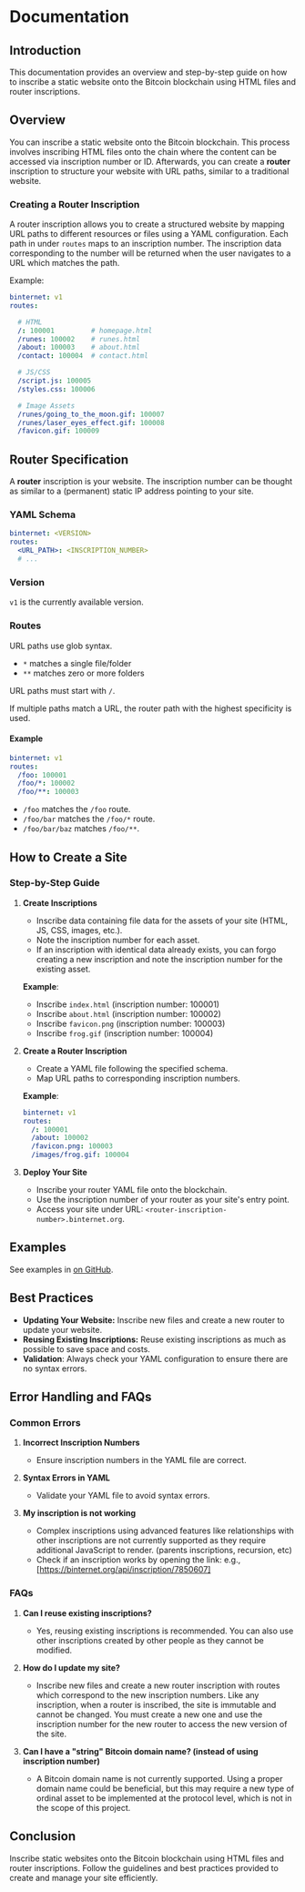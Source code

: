 # Documentation

## Introduction

This documentation provides an overview and step-by-step guide on how to inscribe a static website
onto the Bitcoin blockchain using HTML files and router inscriptions.

## Overview

You can inscribe a static website onto the Bitcoin blockchain.
This process involves inscribing HTML files onto the chain where the content can be accessed via inscription number or ID.
Afterwards, you can create a **router** inscription to structure your website with URL paths,
similar to a traditional website.

### Creating a Router Inscription

A router inscription allows you to create a structured website by mapping URL paths to different
resources or files using a YAML configuration.
Each path in under `routes` maps to an inscription number.
The inscription data corresponding to the number will be returned when the user navigates to a URL
which matches the path.

Example:
```yaml
binternet: v1
routes:

  # HTML
  /: 100001         # homepage.html
  /runes: 100002    # runes.html
  /about: 100003    # about.html
  /contact: 100004  # contact.html

  # JS/CSS
  /script.js: 100005
  /styles.css: 100006

  # Image Assets
  /runes/going_to_the_moon.gif: 100007
  /runes/laser_eyes_effect.gif: 100008
  /favicon.gif: 100009
```

## Router Specification

A **router** inscription is your website. The inscription number can be thought as similar to a
(permanent) static IP address pointing to your site.

### YAML Schema
```yaml
binternet: <VERSION>
routes:
  <URL_PATH>: <INSCRIPTION_NUMBER>
  # ...
```

### Version

`v1` is the currently available version.

### Routes

URL paths use glob syntax.
- `*` matches a single file/folder
- `**` matches zero or more folders

URL paths must start with `/`.

If multiple paths match a URL, the router path with the highest specificity is used.

#### Example

```yaml
binternet: v1
routes:
  /foo: 100001
  /foo/*: 100002
  /foo/**: 100003
```

- `/foo` matches the `/foo` route.
- `/foo/bar` matches the `/foo/*` route.
- `/foo/bar/baz` matches `/foo/**`.

## How to Create a Site

### Step-by-Step Guide

1. **Create Inscriptions**
   - Inscribe data containing file data for the assets of your site (HTML, JS, CSS, images, etc.).
   - Note the inscription number for each asset.
   - If an inscription with identical data already exists, you can forgo creating a new inscription and note the inscription number for the existing asset.

   **Example**:
   - Inscribe `index.html` (inscription number: 100001)
   - Inscribe `about.html` (inscription number: 100002)
   - Inscribe `favicon.png` (inscription number: 100003)
   - Inscribe `frog.gif` (inscription number: 100004)

2. **Create a Router Inscription**
   - Create a YAML file following the specified schema.
   - Map URL paths to corresponding inscription numbers.

    **Example**:
    ```yaml
    binternet: v1
    routes:
      /: 100001
      /about: 100002
      /favicon.png: 100003
      /images/frog.gif: 100004
    ```

3. **Deploy Your Site**
   - Inscribe your router YAML file onto the blockchain.
   - Use the inscription number of your router as your site's entry point.
   - Access your site under URL: `<router-inscription-number>.binternet.org`.

## Examples

See examples in [on GitHub](https://github.com/plasmatech8/binternet/tree/main/examples).

## Best Practices

- **Updating Your Website:** Inscribe new files and create a new router to update your website.
- **Reusing Existing Inscriptions:** Reuse existing inscriptions as much as possible to save space and costs.
- **Validation**: Always check your YAML configuration to ensure there are no syntax errors.

## Error Handling and FAQs

### Common Errors

1. **Incorrect Inscription Numbers**
   - Ensure inscription numbers in the YAML file are correct.

2. **Syntax Errors in YAML**
   - Validate your YAML file to avoid syntax errors.

3. **My inscription is not working**
    - Complex inscriptions using advanced features like relationships with other inscriptions are not currently supported as they require additional JavaScript to render. (parents inscriptions, recursion, etc)
    - Check if an inscription works by opening the link: e.g., [https://binternet.org/api/inscription/7850607]

### FAQs

1. **Can I reuse existing inscriptions?**
   - Yes, reusing existing inscriptions is recommended. You can also use other inscriptions created by other people as they cannot be modified.

2. **How do I update my site?**
   - Inscribe new files and create a new router inscription with routes which correspond to the new inscription numbers. Like any inscription, when a router is inscribed, the site is immutable and cannot be changed. You must create a new one and use the inscription number for the new router to access the new version of the site.

3. **Can I have a "string" Bitcoin domain name? (instead of using inscription number)**
   - A Bitcoin domain name is not currently supported. Using a proper domain name could be beneficial, but this may require a new type of ordinal asset to be implemented at the protocol level, which is not in the scope of this project.

## Conclusion

Inscribe static websites onto the Bitcoin blockchain using HTML files and router inscriptions.
Follow the guidelines and best practices provided to create and manage your site efficiently.
